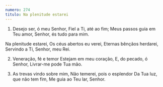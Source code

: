 ```yaml
---
numero: 274
titulo: Na plenitude estarei
---
```

1. Desejo ser, ó meu Senhor,
Fiel a Ti, até ao fim;
Meus passos guia em Teu amor,
Senhor, és tudo para mim.

Na plenitude estarei,
Os céus abertos eu verei,
Eternas bênçãos herdarei,
Servindo a Ti, Senhor, meu Rei.

2. Veneração, fé e temor
Estejam em meu coração,
E, do pecado, ó Senhor,
Livrar-me pode Tua mão.

3. As trevas vindo sobre mim,
Não temerei, pois o esplendor
Da Tua luz, que não tem fim,
Me guia ao Teu lar, Senhor.
